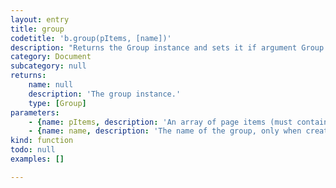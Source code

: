 ```yaml
---
layout: entry
title: group
codetitle: 'b.group(pItems, [name])'
description: "Returns the Group instance and sets it if argument Group is given.\n Groups items to a new group. Returns the resulting group instance. If a string is given as the only\n argument, the group by the given name will be returned."
category: Document
subcategory: null
returns:
    name: null
    description: 'The group instance.'
    type: [Group]
parameters:
    - {name: pItems, description: 'An array of page items (must contain at least two items) or name of group instance.', optional: false, type: [Array]}
    - {name: name, description: 'The name of the group, only when creating a group from page items.', optional: true, type: [String]}
kind: function
todo: null
examples: []

---
```

